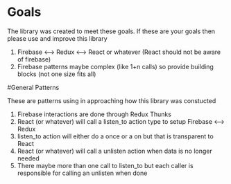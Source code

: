 # Goals

The library was created to meet these goals. If these are your goals then please use and improve this library

1. Firebase <--> Redux <--> React or whatever (React should not be aware of firebase)
2. Firebase patterns maybe complex (like 1+n calls) so provide building blocks (not one size fits all)

#General Patterns

These are patterns using in approaching how this library was constucted

1. Firebase interactions are done through Redux Thunks
2. React (or whatever) will call a listen_to action type to setup Firebase <--> Redux
3. listen_to action will either do a once or a on but that is transparent to React
4. React (or whatever) will call a unlisten action when data is no longer needed
5. There maybe more than one call to listen_to but each caller is responsible for calling an unlisten when done
